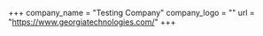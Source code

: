 +++
company_name = "Testing Company"
company_logo = ""
url = "https://www.georgiatechnologies.com/"
+++